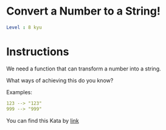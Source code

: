 # Convert a Number to a String!

```yaml
Level : 8 kyu
```



# Instructions
We need a function that can transform a number into a string.

What ways of achieving this do you know?

Examples:
```yaml
123 --> "123"
999 --> "999"
```

You can find this Kata by [link](https://www.codewars.com/kata/5265326f5fda8eb1160004c8/train/scala)